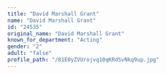 ```yaml
---
title: "David Marshall Grant"
name: "David Marshall Grant"
id: "24535"
original_name: "David Marshall Grant"
known_for_department: "Acting"
gender: "2"
adult: "false"
profile_path: "/81E0yZVUrojvq10qKRdSvNkq9up.jpg"
---
```

